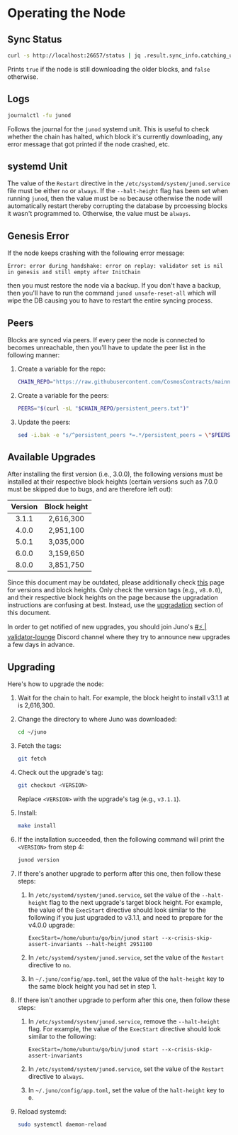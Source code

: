 # Operating the Node

## Sync Status

```sh
curl -s http://localhost:26657/status | jq .result.sync_info.catching_up
```

Prints `true` if the node is still downloading the older blocks, and `false` otherwise.

## Logs

```sh
journalctl -fu junod
```

Follows the journal for the `junod` systemd unit. This is useful to check whether the chain has halted, which block it's currently downloading, any error message that got printed if the node crashed, etc.

## systemd Unit

The value of the `Restart` directive in the `/etc/systemd/system/junod.service` file must be either `no` or `always`. If the `--halt-height` flag has been set when running `junod`, then the value must be `no` because otherwise the node will automatically restart thereby corrupting the database by prcoessing blocks it wasn't programmed to. Otherwise, the value must be `always`.

## Genesis Error

If the node keeps crashing with the following error message:

```
Error: error during handshake: error on replay: validator set is nil in genesis and still empty after InitChain
```

then you must restore the node via a backup. If you don't have a backup, then you'll have to run the command `junod unsafe-reset-all` which will wipe the DB causing you to have to restart the entire syncing process.

## Peers

Blocks are synced via peers. If every peer the node is connected to becomes unreachable, then you'll have to update the peer list in the following manner:

1. Create a variable for the repo:

    ```sh
    CHAIN_REPO="https://raw.githubusercontent.com/CosmosContracts/mainnet/main/juno-1"
    ```
2. Create a variable for the peers:

    ```sh
    PEERS="$(curl -sL "$CHAIN_REPO/persistent_peers.txt")"
    ```
3. Update the peers:

    ```sh
    sed -i.bak -e "s/^persistent_peers *=.*/persistent_peers = \"$PEERS\"/" ~/.juno/config/config.toml
    ```

## Available Upgrades

After installing the first version (i.e., 3.0.0), the following versions must be installed at their respective block heights (certain versions such as 7.0.0 must be skipped due to bugs, and are therefore left out):

|Version|Block height|
|:---:|:---:|
|3.1.1|2,616,300|
|4.0.0|2,951,100|
|5.0.1|3,035,000|
|6.0.0|3,159,650|
|8.0.0|3,851,750|

Since this document may be outdated, please additionally check [this](https://docs.junonetwork.io/validators/mainnet-upgrades) page for versions and block heights. Only check the version tags (e.g., `v8.0.0`), and their respective block heights on the page because the upgradation instructions are confusing at best. Instead, use the [upgradation](#upgrading) section of this document.

In order to get notified of new upgrades, you should join Juno's [#⚡ | validator-lounge](https://discord.com/channels/816256689078403103/816263136491339867) Discord channel where they try to announce new upgrades a few days in advance.

## Upgrading

Here's how to upgrade the node:

1. Wait for the chain to halt. For example, the block height to install v3.1.1 at is 2,616,300.
2. Change the directory to where Juno was downloaded:

    ```sh
    cd ~/juno
    ```
3. Fetch the tags:

    ```sh
    git fetch
    ```
4. Check out the upgrade's tag:

    ```sh
    git checkout <VERSION>
    ```

   Replace `<VERSION>` with the upgrade's tag (e.g., `v3.1.1`).
5. Install:

    ```sh
    make install
    ```
6. If the installation succeeded, then the following command will print the `<VERSION>` from step 4:

    ```sh
    junod version
    ```
7. If there's another upgrade to perform after this one, then follow these steps:
   1. In `/etc/systemd/system/junod.service`, set the value of the `--halt-height` flag to the next upgrade's target block height. For example, the value of the `ExecStart` directive should look similar to the following if you just upgraded to v3.1.1, and need to prepare for the v4.0.0 upgrade:

       ```service
       ExecStart=/home/ubuntu/go/bin/junod start --x-crisis-skip-assert-invariants --halt-height 2951100
       ```
   2. In `/etc/systemd/system/junod.service`, set the value of the `Restart` directive to `no`.
   3. In `~/.juno/config/app.toml`, set the value of the `halt-height` key to the same block height you had set in step 1. 
8. If there isn't another upgrade to perform after this one, then follow these steps:
   1. In `/etc/systemd/system/junod.service`, remove the `--halt-height` flag. For example, the value of the `ExecStart` directive should look similar to the following:

       ```service
       ExecStart=/home/ubuntu/go/bin/junod start --x-crisis-skip-assert-invariants
       ```
   2. In `/etc/systemd/system/junod.service`, set the value of the `Restart` directive to `always`.
   3. In `~/.juno/config/app.toml`, set the value of the `halt-height` key to `0`.
9. Reload systemd:

    ```sh
    sudo systemctl daemon-reload
    ```
